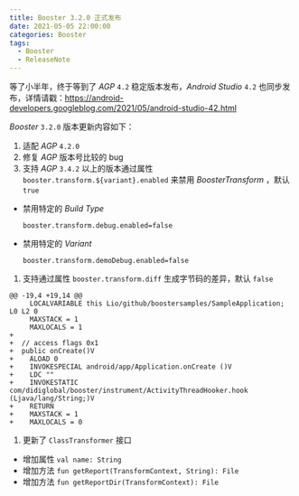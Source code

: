 ```yaml
---
title: Booster 3.2.0 正式发布
date: 2021-05-05 22:00:00
categories: Booster
tags:
  - Booster
  - ReleaseNote
---
```


等了小半年，终于等到了 *AGP* `4.2` 稳定版本发布，*Android Studio* `4.2` 也同步发布，详情请戳：https://android-developers.googleblog.com/2021/05/android-studio-42.html

*Booster* `3.2.0` 版本更新内容如下：

1. 适配 *AGP* `4.2.0`
1. 修复 *AGP* 版本号比较的 bug
1. 支持 *AGP* `3.4.2` 以上的版本通过属性 `booster.transform.${variant}.enabled` 来禁用 *BoosterTransform* ，默认 `true`
  - 禁用特定的 *Build Type*
    ```properties
    booster.transform.debug.enabled=false
    ```
  - 禁用特定的 *Variant*
    ```properties
    booster.transform.demoDebug.enabled=false
    ```
1. 支持通过属性 `booster.transform.diff` 生成字节码的差异，默认 `false`
  ```
  @@ -19,4 +19,14 @@
       LOCALVARIABLE this Lio/github/boostersamples/SampleApplication; L0 L2 0
       MAXSTACK = 1
       MAXLOCALS = 1
  +
  +  // access flags 0x1
  +  public onCreate()V
  +    ALOAD 0
  +    INVOKESPECIAL android/app/Application.onCreate ()V
  +    LDC ""
  +    INVOKESTATIC com/didiglobal/booster/instrument/ActivityThreadHooker.hook (Ljava/lang/String;)V
  +    RETURN
  +    MAXSTACK = 1
  +    MAXLOCALS = 0
  ```
1. 更新了 `ClassTransformer` 接口
  - 增加属性 `val name: String`
  - 增加方法 `fun getReport(TransformContext, String): File`
  - 增加方法 `fun getReportDir(TransformContext): File`

